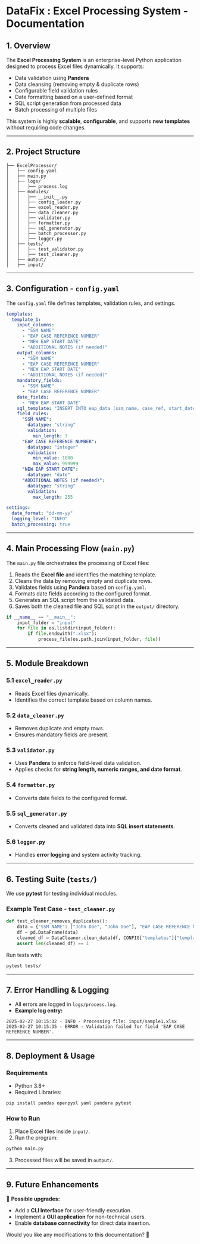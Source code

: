 # DataFix : Excel Processing System - Documentation

## 1. Overview
The **Excel Processing System** is an enterprise-level Python application designed to process Excel files dynamically. It supports:
- Data validation using **Pandera**
- Data cleansing (removing empty & duplicate rows)
- Configurable field validation rules
- Date formatting based on a user-defined format
- SQL script generation from processed data
- Batch processing of multiple files

This system is highly **scalable**, **configurable**, and supports **new templates** without requiring code changes.

---

## 2. Project Structure
```
├── ExcelProcessor/
│   ├── config.yaml
│   ├── main.py
│   ├── logs/
│   │   ├── process.log
│   ├── modules/
│   │   ├── __init__.py
│   │   ├── config_loader.py
│   │   ├── excel_reader.py
│   │   ├── data_cleaner.py
│   │   ├── validator.py
│   │   ├── formatter.py
│   │   ├── sql_generator.py
│   │   ├── batch_processor.py
│   │   ├── logger.py
│   ├── tests/
│   │   ├── test_validator.py
│   │   ├── test_cleaner.py
│   ├── output/
│   ├── input/
```

---

## 3. Configuration - `config.yaml`
The `config.yaml` file defines templates, validation rules, and settings.

```yaml
templates:
  template_1:
    input_columns:
      - "SSM NAME"
      - "EAP CASE REFERENCE NUMBER"
      - "NEW EAP START DATE"
      - "ADDITIONAL NOTES (if needed)"
    output_columns:
      - "SSM NAME"
      - "EAP CASE REFERENCE NUMBER"
      - "NEW EAP START DATE"
      - "ADDITIONAL NOTES (if needed)"
    mandatory_fields:
      - "SSM NAME"
      - "EAP CASE REFERENCE NUMBER"
    date_fields:
      - "NEW EAP START DATE"
    sql_template: "INSERT INTO eap_data (ssm_name, case_ref, start_date, notes) VALUES (?, ?, ?, ?);"
    field_rules:
      "SSM NAME":
        datatype: "string"
        validation:
          min_length: 3
      "EAP CASE REFERENCE NUMBER":
        datatype: "integer"
        validation:
          min_value: 1000
          max_value: 999999
      "NEW EAP START DATE":
        datatype: "date"
      "ADDITIONAL NOTES (if needed)":
        datatype: "string"
        validation:
          max_length: 255

settings:
  date_format: "dd-mm-yy"
  logging_level: "INFO"
  batch_processing: true
```

---

## 4. Main Processing Flow (`main.py`)
The `main.py` file orchestrates the processing of Excel files:

1. Reads the **Excel file** and identifies the matching template.
2. Cleans the data by removing empty and duplicate rows.
3. Validates fields using **Pandera** based on `config.yaml`.
4. Formats date fields according to the configured format.
5. Generates an SQL script from the validated data.
6. Saves both the cleaned file and SQL script in the `output/` directory.

```python
if __name__ == "__main__":
    input_folder = "input"
    for file in os.listdir(input_folder):
        if file.endswith(".xlsx"):
            process_file(os.path.join(input_folder, file))
```

---

## 5. Module Breakdown
### 5.1 `excel_reader.py`
- Reads Excel files dynamically.
- Identifies the correct template based on column names.

### 5.2 `data_cleaner.py`
- Removes duplicate and empty rows.
- Ensures mandatory fields are present.

### 5.3 `validator.py`
- Uses **Pandera** to enforce field-level data validation.
- Applies checks for **string length, numeric ranges, and date format**.

### 5.4 `formatter.py`
- Converts date fields to the configured format.

### 5.5 `sql_generator.py`
- Converts cleaned and validated data into **SQL insert statements**.

### 5.6 `logger.py`
- Handles **error logging** and system activity tracking.

---

## 6. Testing Suite (`tests/`)
We use **pytest** for testing individual modules.

### Example Test Case - `test_cleaner.py`
```python
def test_cleaner_removes_duplicates():
    data = {"SSM NAME": ["John Doe", "John Doe"], "EAP CASE REFERENCE NUMBER": [1234, 1234]}
    df = pd.DataFrame(data)
    cleaned_df = DataCleaner.clean_data(df, CONFIG["templates"]["template_1"])
    assert len(cleaned_df) == 1
```

Run tests with:
```bash
pytest tests/
```

---

## 7. Error Handling & Logging
- All errors are logged in `logs/process.log`.
- **Example log entry:**
```log
2025-02-27 10:15:32 - INFO - Processing file: input/sample1.xlsx
2025-02-27 10:15:35 - ERROR - Validation failed for field 'EAP CASE REFERENCE NUMBER'.
```

---

## 8. Deployment & Usage
### **Requirements**
- Python 3.8+
- Required Libraries:
```bash
pip install pandas openpyxl yaml pandera pytest
```

### **How to Run**
1. Place Excel files inside `input/`.
2. Run the program:
```bash
python main.py
```
3. Processed files will be saved in `output/`.

---

## 9. Future Enhancements
🚀 **Possible upgrades:**
- Add a **CLI Interface** for user-friendly execution.
- Implement a **GUI application** for non-technical users.
- Enable **database connectivity** for direct data insertion.

Would you like any modifications to this documentation? 🚀


